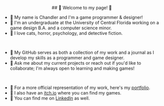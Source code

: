 <p style="text-align:center;">## 🌌 Welcome to my page! 🌌</p> 

- 🌻 My name is Chandler and I'm a game programmer & designer!
- 🌠 I'm an undergraduate at the University of Central Florida working on a game design B.A. and a computer science minor.
- 🌻 I love cats, horror, psychology, and detective fiction.

<br/>

- 🌠 My GitHub serves as both a collection of my work and a journal as I develop my skills as a programmer and game designer.
- 🌻 Ask me about my current projects or reach out if you'd like to collaborate; I'm always open to learning and making games!

<br/>

- 🌠 For a more official representation of my work, here's my [portfolio](https://ninthewanderer.wixsite.com/ninthewanderer).
- 🌻 I also have an [itch.io](https://ninthewanderer.itch.io) where you can find my games. 
- 🌠 You can find me on [LinkedIn](https://www.linkedin.com/in/chandler-guzman-a9b56b2a4/) as well.
